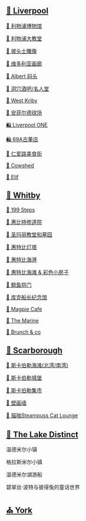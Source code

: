 ## [🌊 Liverpool](./Liverpool/Liverpool.md)

[📍 利物浦博物馆](./Liverpool/利物浦博物馆.md)

[📍 利物浦大教堂](./Liverpool/利物浦大教堂.md)

[📍 披头士雕像](./Liverpool/披头士雕像.md)

[📍 维多利亚画廊](./Liverpool/维多利亚画廊.md)

[📍 Albert 码头](./Liverpool/Albert码头.md)

[📍 洞穴酒吧/名人堂](./Liverpool/洞穴酒吧名人堂.md)

[📍 West Kriby](./Liverpool/West_Kriby.md)

[📍 安菲尔德球场](./Liverpool/安菲尔德球场.md)

[🛍️ Liverpool ONE](./Liverpool/LiverpoolONE.md)

[🛍️ 69A古董店](./Liverpool/69A古董店.md)

[🥘 仁爱路美食街](./Liverpool/仁爱路美食街.md)

[🥘 Cowshed](./Liverpool/Cowshed.md)

[🥘 Elif](./Liverpool/Elif.md)

## [🌊 Whitby](./Whitby/Whitby.md)

[📍 199 Steps](./Whitby/199_Steps.md)

[📍 惠比特修道院](./Whitby/惠比特修道院.md)

[📍 圣玛丽教堂和墓园](./Whitby/圣玛丽教堂和墓园.md)

[📍 惠特比灯塔 ](./Whitby/惠特比灯塔.md)

[📍 惠特比海港](./Whitby/惠特比海港.md)

[📍 惠特比海滩 & 彩色小房子](./Whitby/惠特比海滩&彩色小房子.md)

[📍 鲸鱼拱门](./Whitby/鲸鱼拱门.md)

[📍 库克船长纪念馆 ](./Whitby/库克船长纪念馆.md)

[🥘 Magpie Cafe](./Whitby/Magpie_Cafe.md)

[🥘 The Marine](./Whitby/The_Marine.md)

[🥘 Brunch & co](./Whitby/Brunch&co.md)

## [🌊 Scarborough](./scarborough/scarborough.md)

[📍 斯卡伯勒海滩(北湾/南湾)](./scarborough/斯卡伯勒海滩.md)

[📍 斯卡伯勒城堡](./scarborough/斯卡伯勒城堡.md)

[📍 斯卡伯勒集市](./scarborough/斯卡伯勒集市.md)

[📍 壁画墙](./scarborough/壁画墙.md)

[📍 猫咖Steampuss Cat Lounge](./scarborough/猫咖Steampuss.md)

## [🛶 The Lake Distinct](./The_Lake_Distinct/The_Lake_Distinct.md)

温德米尔小镇 

格拉斯米尔小镇 

温德米尔湖游船 

碧翠丝·波特与彼得兔的童话世界 

## [⛪ York](./York)